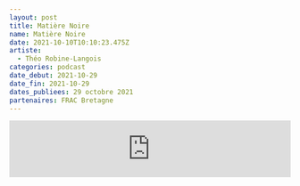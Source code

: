 ```yaml
---
layout: post
title: Matière Noire
name: Matière Noire
date: 2021-10-10T10:10:23.475Z
artiste:
  - Théo Robine-Langois
categories: podcast
date_debut: 2021-10-29
date_fin: 2021-10-29
dates_publiees: 29 octobre 2021
partenaires: FRAC Bretagne
---
```

<iframe src="https://anchor.fm/frac-bretagne/embed/episodes/Matire-noire-de-Tho-Robine-Langlois-e19ftk3/a-a6pt3eh" height="102px" width="100%" frameborder="0" scrolling="no"></iframe>
